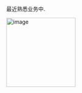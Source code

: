 最近熟悉业务中.

<img width="182" alt="image" src="https://github.com/user-attachments/assets/c796642c-bfe9-4c3f-8459-e71335e41c52" />
